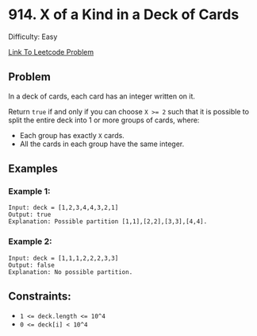 # 914. X of a Kind in a Deck of Cards
Difficulty: Easy

[Link To Leetcode Problem](https://leetcode.com/problems/x-of-a-kind-in-a-deck-of-cards/)

## Problem
In a deck of cards, each card has an integer written on it.

Return `true` if and only if you can choose `X >= 2` such that it is possible to split the entire deck into 1 or more groups of cards, where:

- Each group has exactly `X` cards.
- All the cards in each group have the same integer.

## Examples
### Example 1:
```
Input: deck = [1,2,3,4,4,3,2,1]
Output: true
Explanation: Possible partition [1,1],[2,2],[3,3],[4,4].
```
### Example 2:
```
Input: deck = [1,1,1,2,2,2,3,3]
Output: false
Explanation: No possible partition.
```

## Constraints:
- `1 <= deck.length <= 10^4`
- `0 <= deck[i] < 10^4`